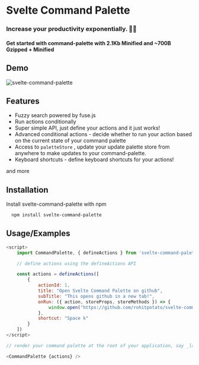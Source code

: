 # Svelte Command Palette

### Increase your productivity exponentially. 🚀🚀

#### Get started with command-palette with 2.1Kb Minified and ~700B Gzipped + Minified

## Demo

![svelte-command-palette](https://rohit-misc.s3.ap-south-1.amazonaws.com/svelte-command-palette.gif)

## Features

- Fuzzy search powered by fuse.js
- Run actions conditionally
- Super simple API, just define your actions and it just works!
- Advanced conditional actions - decide whether to run your action based on the current state of your command palette
- Access to `paletteStore` , update your update palette store from anywhere to make updates to your command-palette.
- Keyboard shortcuts - define keyboard shortcuts for your actions!

and more

## Installation

Install svelte-command-palette with npm

```bash
  npm install svelte-command-palette
```

## Usage/Examples

```javascript
<script>
    import CommandPalette, { defineActions } from 'svelte-command-palette'

    // define actions using the defineActions API

    const actions = defineActions([
        {
            actionId: 1,
            title: "Open Svelte Command Palette on github",
            subTitle: "This opens github in a new tab!",
            onRun: ({ action, storeProps, storeMethods }) => {
                window.open("https://github.com/rohitpotato/svelte-command-palette")
            },
            shortcut: "Space k"
        }
    ])
</script>

// render your command palette at the root of your application, say _layout.svelte

<CommandPalette {actions} />

```
